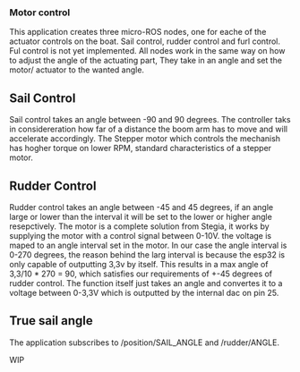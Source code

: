 ### Motor control
This application creates three micro-ROS nodes, one for eache of the actuator controls on the boat. Sail control, rudder control and furl control. Ful control is not yet implemented. All nodes work in the same way on how to adjust the angle of the actuating part, They take in an angle and set the motor/ actuator to the wanted angle.


## Sail Control
Sail control takes an angle between -90 and 90 degrees. The controller taks in considereration how far of a distance the boom arm has to move and will accelerate accordingly. The Stepper motor which controls the mechanish has hogher torque on lower RPM, standard characteristics of a stepper motor.

## Rudder Control
Rudder control takes an angle between -45 and 45 degrees, if an angle large or lower than the interval it will be set to the lower or higher angle resepctively. The motor is a complete solution from Stegia, it works by supplying the motor with a control signal between 0-10V. the voltage is maped to an angle interval set in the motor. In our case the angle interval is 0-270 degrees, the reason behind the larg interval is because the esp32 is only capable of outputting 3,3v by itself. This results in a max angle of 3,3/10 * 270 = 90, which satisfies our requirements of +-45 degrees of rudder control. The function itself just takes an angle and convertes it to a voltage between 0-3,3V which is outputted by the internal dac on pin 25.

## True sail angle


The application subscribes to /position/SAIL_ANGLE and /rudder/ANGLE.

WIP